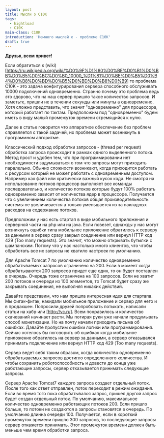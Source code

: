 ```yaml
---
layout: post
title: Мысли о C10K
tags:
  - hightload
  - C10K
main-class: C10K
introduction: 'Немного мыслей о - проблеме C10K'
draft: true
---
```


**Друзья, всем привет!**

Если обратиться к (wiki)[https://ru.wikipedia.org/wiki/%D0%9F%D1%80%D0%BE%D0%B1%D0%BB%D0%B5%D0%BC%D0%B0_10000_%D1%81%D0%BE%D0%B5%D0%B4%D0%B8%D0%BD%D0%B5%D0%BD%D0%B8%D0%B9] то проблема C10K - это задача конфигурирования сервера способного обслуживать 10000 подключений одновременно.
Странно почему это проблема ведь это здорово, что на наш сервер пришло такое количество запросов.
И заметьте, пришли не в течении секунды или минуты а одновременно.
Хотя сложно представить, что значит "одновременно" для процессора, который работает по тактам.
Предположим под "одновременно" будем иметь в виду малый промежуток времени стремящийся к нулю.

Далее в статье говорится что аппаратное обеспечение без проблем справляется с такой задачей, но проблема может возникнуть в программном алгоритме. 

Классический подход обработки запросов - (thread per request) обработка запроса происходит в рамках одного выделенного потока. 
Метод прост и удобен тем, что при программировании нет необходимости задумываться о том что запросы могут приходить паралельно.
Обычно сложности возникают, когда приходится работать с ресурсом который не может работать с одновременным доступом. Например как файл или критически важный кусок кода.
Не смотря на использование потоков процессор выполняет все команды последовательно, и количество потоков которые будут 100% работать одновременно зависит от количества ядер в процессоре.
Получается что с увеличением количества потоков общая производительность системы не увеличивается а только уменьшается из за накладных расходов на содержание потоков.





Предположим у нас есть стартап в виде мобильного приложения и серверной части на php или на java.
Если повезет, однажды у нас могут возникнуть ошибки типа мобильное приложение обратилось к серверу за данными а сервер сразу закрыл соединение или вернул HTTP код 429 (Too many requests). 
Это значит, что можно открывать бутылки с шампанским. 
Потому что у нас настолько много клиентов, что чтобы обработать все их запросы не хватило настроек по умолчанию.

Для Apache Tomcat 7 по умолчанию количество одновременно обрабатываемых запросов ограничено на 200. 
Если в момент когда обрабатываются 200 запросов придет еще один, то он будет поставлен в очередь. 
Очередь тоже ограничена на 100 запросов. Если не хватит 200 потоков и очереди из 100 элементов, то Tomcat будет сразу же закрывать соединения, не выполняя никаких действий.


Давайте представим, что нам пришла интересная идея для стартапа. 
Мы фигак-фигак, накидали мобильное приложение и сервер для него и в продакшен. 
Попросили друзей попробовать потыкать, написали статьи на хабр или [http://vc.ru]. 
Всем понравилось и количество скачеваний начинает расти. 
Мы потирая руки уже начали продумывать способ монетизации. 
Но на почту начали приходить письма об ошибках. 
Давайте пропустим ошибки логики или программирования. 
Сейчас хотелось бы поговорить об ошибках когда мобильное приложение обратилось на сервер за данными,
а сервер отказывался принимать подключение или вернул HTTP код 429 (Too many requests).

Сервер ведет себя таким образом, когда количество одновременно обрабатываемых запросов достигло определенного количества. 
И чтобы сохранить роботоспособность и довести до конца уже работающие запросы, сервер отказывается принимать следующие запросы. 

Сервер Apache Tomcat7 каждого запроса создает отдельный поток.
После того как ответ отправлен, поток переходит в режим ожидания.
Если во время того пока обрабатывался запрос, пришел другой запрос будет создан отдельный поток.
По умолчанию, максимальное количество одновременно работающих потоков 200. Если пришло больше, то потоки не создаются а запросы становятся в очередь. По умолчанию длинна очереди 100. Получается, если в короткий промежуток времени пришло 300 запросов, то последующие запросы сервер откажется принимать. Этот промежуток времени должен быть меньше чем время обработки запроса.
 

